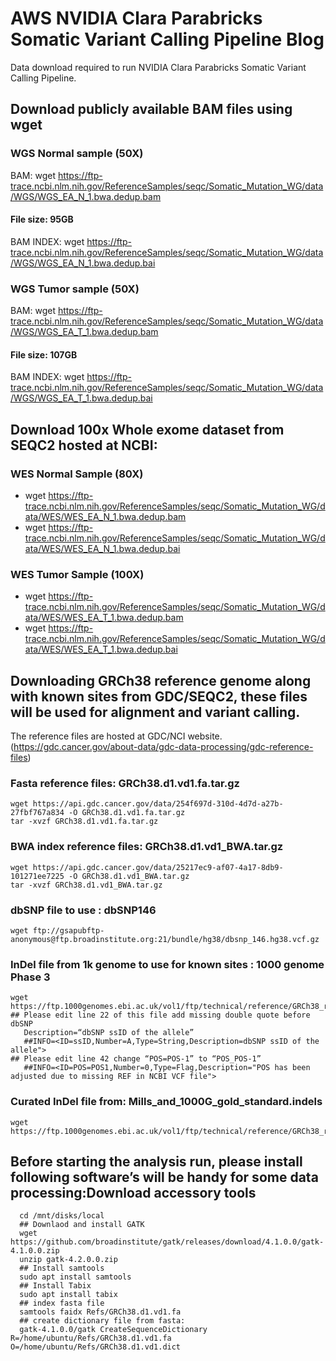 # AWS NVIDIA Clara Parabricks Somatic Variant Calling Pipeline Blog
Data download required to run NVIDIA Clara Parabricks Somatic Variant Calling Pipeline.

## Download publicly available BAM files using wget
### WGS Normal sample (50X)
BAM: wget https://ftp-trace.ncbi.nlm.nih.gov/ReferenceSamples/seqc/Somatic_Mutation_WG/data/WGS/WGS_EA_N_1.bwa.dedup.bam
#### File size: 95GB
BAM INDEX: wget https://ftp-trace.ncbi.nlm.nih.gov/ReferenceSamples/seqc/Somatic_Mutation_WG/data/WGS/WGS_EA_N_1.bwa.dedup.bai
### WGS Tumor sample (50X)
BAM: wget https://ftp-trace.ncbi.nlm.nih.gov/ReferenceSamples/seqc/Somatic_Mutation_WG/data/WGS/WGS_EA_T_1.bwa.dedup.bam
#### File size: 107GB
BAM INDEX: wget https://ftp-trace.ncbi.nlm.nih.gov/ReferenceSamples/seqc/Somatic_Mutation_WG/data/WGS/WGS_EA_T_1.bwa.dedup.bai
 
## Download 100x Whole exome dataset from SEQC2 hosted at NCBI:
### WES Normal Sample (80X)
 - wget https://ftp-trace.ncbi.nlm.nih.gov/ReferenceSamples/seqc/Somatic_Mutation_WG/data/WES/WES_EA_N_1.bwa.dedup.bam
 - wget https://ftp-trace.ncbi.nlm.nih.gov/ReferenceSamples/seqc/Somatic_Mutation_WG/data/WES/WES_EA_N_1.bwa.dedup.bai

### WES Tumor Sample (100X)
 - wget https://ftp-trace.ncbi.nlm.nih.gov/ReferenceSamples/seqc/Somatic_Mutation_WG/data/WES/WES_EA_T_1.bwa.dedup.bam
 - wget https://ftp-trace.ncbi.nlm.nih.gov/ReferenceSamples/seqc/Somatic_Mutation_WG/data/WES/WES_EA_T_1.bwa.dedup.bai
 
## Downloading GRCh38 reference genome along with known sites from GDC/SEQC2, these files will be used for alignment and variant calling.
The reference files are hosted at GDC/NCI website. (https://gdc.cancer.gov/about-data/gdc-data-processing/gdc-reference-files)
###	Fasta reference files: GRCh38.d1.vd1.fa.tar.gz
    wget https://api.gdc.cancer.gov/data/254f697d-310d-4d7d-a27b-27fbf767a834 -O GRCh38.d1.vd1.fa.tar.gz
    tar -xvzf GRCh38.d1.vd1.fa.tar.gz
###	BWA index reference files: GRCh38.d1.vd1_BWA.tar.gz
    wget https://api.gdc.cancer.gov/data/25217ec9-af07-4a17-8db9-101271ee7225 -O GRCh38.d1.vd1_BWA.tar.gz
    tar -xvzf GRCh38.d1.vd1_BWA.tar.gz 
    
### dbSNP file to use : dbSNP146
    wget ftp://gsapubftp-anonymous@ftp.broadinstitute.org:21/bundle/hg38/dbsnp_146.hg38.vcf.gz
### InDel file from 1k genome to use for known sites : 1000 genome Phase 3
    wget https://ftp.1000genomes.ebi.ac.uk/vol1/ftp/technical/reference/GRCh38_reference_genome/other_mapping_resources/ALL.wgs.1000G_phase3.GRCh38.ncbi_remapper.20150424.shapeit2_indels.vcf.gz
    ## Please edit line 22 of this file add missing double quote before dbSNP
       Description=“dbSNP ssID of the allele” 
       ##INFO=<ID=ssID,Number=A,Type=String,Description=dbSNP ssID of the allele">
    ## Please edit line 42 change “POS=POS-1” to “POS_POS-1”
       ##INFO=<ID=POS=POS1,Number=0,Type=Flag,Description="POS has been adjusted due to missing REF in NCBI VCF file">
### Curated InDel file from: Mills_and_1000G_gold_standard.indels
    wget https://ftp.1000genomes.ebi.ac.uk/vol1/ftp/technical/reference/GRCh38_reference_genome/other_mapping_resources/Mills_and_1000G_gold_standard.indels.b38.primary_assembly.vcf.gz

##	Before starting the analysis run, please install following software’s will be handy for some data processing:Download accessory tools 
```
  cd /mnt/disks/local
  ## Downlaod and install GATK 
  wget https://github.com/broadinstitute/gatk/releases/download/4.1.0.0/gatk-4.1.0.0.zip
  unzip gatk-4.2.0.0.zip
  ## Install samtools
  sudo apt install samtools
  ## Install Tabix
  sudo apt install tabix
  ## index fasta file
  samtools faidx Refs/GRCh38.d1.vd1.fa
  ## create dictionary file from fasta: 
  gatk-4.1.0.0/gatk CreateSequenceDictionary R=/home/ubuntu/Refs/GRCh38.d1.vd1.fa O=/home/ubuntu/Refs/GRCh38.d1.vd1.dict
```
